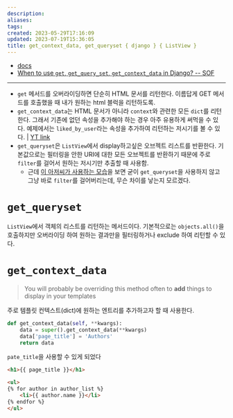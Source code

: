 ```yaml
---
description:
aliases: 
tags: 
created: 2023-05-29T17:16:09
updated: 2023-07-19T15:36:05
title: get_context_data, get_queryset { django } { ListView }
---
```

- [docs](https://docs.djangoproject.com/en/4.1/ref/models/options/)
- [When to use `get`, `get_query_set`, `get_context_data` in Django? -- SOF](https://stackoverflow.com/questions/36950416/when-to-use-get-get-queryset-get-context-data-in-django)
---
- `get` 메서드를 오버라이딩하면 단순히 HTML 문서를 리턴한다. 이름답게 GET 메서드를 호출했을 때 내가 원하는 html 블럭을 리턴하도록.
- `get_context_data`는 HTML 문서가 아니라 `context`와 관련한 모든 `dict`를 리턴한다. 그래서 기존에 없던 속성을 추가해야 하는 경우 아주 유용하게 써먹을 수 있다. 예제에서는 `liked_by_user`라는 속성을 추가하여 리턴하는 저시기를 볼 수 있다. | [YT link](https://youtu.be/sMqDJovFO-Y?t=6682)
- `get_queryset`은 `ListView`에서 display하고싶은 오브젝트 리스트를 반환한다. 기본값으로는 필터링을 안한 URI에 대한 모든 오브젝트를 반환하기 때문에 주로 `filter`를 걸어서 원하는 저시기만 추출할 때 사용함.
	- 근데 [이 아저씨가 사용하는 모습](https://youtu.be/sMqDJovFO-Y?t=6815)을 보면 굳이 `get_queryset`을 사용하지 않고 그냥 바로 `filter`를 걸어버리는데, 무슨 차이를 낳는지 모르겠다.

# `get_queryset`

`ListView`에서 객체의 리스트를 리턴하는 메서드이다. 기본적으로는 `objects.all()`을 호출하지만 오버라이딩 하여 원하는 결과만을 필터링하거나 exclude 하여 리턴할 수 있다.

# `get_context_data`

> You will probably be overriding this method often to **add** things to display in your templates

주로 템플릿 컨텍스트(dict)에 원하는 엔트리를 추가하고자 할 때 사용한다.

```python
def get_context_data(self, **kwargs):
    data = super().get_context_data(**kwargs)
    data['page_title'] = 'Authors'
    return data
```

`pate_title`을 사용할 수 있게 되었다

```html
<h1>{{ page_title }}</h1>

<ul>
{% for author in author_list %}
    <li>{{ author.name }}</li>
{% endfor %}
</ul>
```
